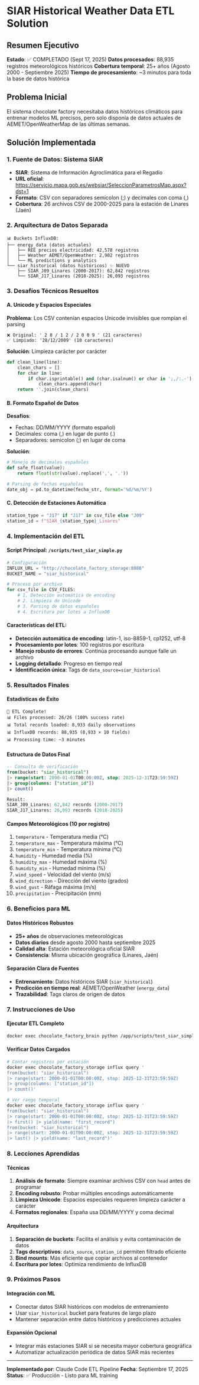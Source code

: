 # SIAR Historical Weather Data ETL Solution

## Resumen Ejecutivo

**Estado**: ✅ COMPLETADO (Sept 17, 2025)
**Datos procesados**: 88,935 registros meteorológicos históricos
**Cobertura temporal**: 25+ años (Agosto 2000 - Septiembre 2025)
**Tiempo de procesamiento**: ~3 minutos para toda la base de datos histórica

## Problema Inicial

El sistema chocolate factory necesitaba datos históricos climáticos para entrenar modelos ML precisos, pero solo disponía de datos actuales de AEMET/OpenWeatherMap de las últimas semanas.

## Solución Implementada

### 1. Fuente de Datos: Sistema SIAR
- **SIAR**: Sistema de Información Agroclimática para el Regadío
- **URL oficial**: https://servicio.mapa.gob.es/websiar/SeleccionParametrosMap.aspx?dst=1
- **Formato**: CSV con separadores semicolon (;) y decimales con coma (,)
- **Cobertura**: 26 archivos CSV de 2000-2025 para la estación de Linares (Jaén)

### 2. Arquitectura de Datos Separada
```
📊 Buckets InfluxDB:
├── energy_data (datos actuales)
│   ├── REE precios electricidad: 42,578 registros
│   ├── Weather AEMET/OpenWeather: 2,902 registros
│   └── ML predictions y analytics
└── siar_historical (datos históricos) ✨ NUEVO
    ├── SIAR_J09_Linares (2000-2017): 62,842 registros
    └── SIAR_J17_Linares (2018-2025): 26,093 registros
```

### 3. Desafíos Técnicos Resueltos

#### A. Unicode y Espacios Especiales
**Problema**: Los CSV contenían espacios Unicode invisibles que rompían el parsing
```
❌ Original: ' 2 8 / 1 2 / 2 0 0 9 ' (21 caracteres)
✅ Limpiado: '28/12/2009' (10 caracteres)
```

**Solución**: Limpieza carácter por carácter
```python
def clean_line(line):
    clean_chars = []
    for char in line:
        if char.isprintable() and (char.isalnum() or char in ';,/:.-'):
            clean_chars.append(char)
    return ''.join(clean_chars)
```

#### B. Formato Español de Datos
**Desafíos**:
- Fechas: DD/MM/YYYY (formato español)
- Decimales: coma (,) en lugar de punto (.)
- Separadores: semicolon (;) en lugar de coma

**Solución**:
```python
# Manejo de decimales españoles
def safe_float(value):
    return float(str(value).replace(',', '.'))

# Parsing de fechas españolas
date_obj = pd.to_datetime(fecha_str, format='%d/%m/%Y')
```

#### C. Detección de Estaciones Automática
```python
station_type = "J17" if "J17" in csv_file else "J09"
station_id = f"SIAR_{station_type}_Linares"
```

### 4. Implementación del ETL

#### Script Principal: `/scripts/test_siar_simple.py`
```python
# Configuración
INFLUX_URL = "http://chocolate_factory_storage:8086"
BUCKET_NAME = "siar_historical"

# Proceso por archivo
for csv_file in CSV_FILES:
    # 1. Detección automática de encoding
    # 2. Limpieza de Unicode
    # 3. Parsing de datos españoles
    # 4. Escritura por lotes a InfluxDB
```

#### Características del ETL:
- **Detección automática de encoding**: latin-1, iso-8859-1, cp1252, utf-8
- **Procesamiento por lotes**: 100 registros por escritura
- **Manejo robusto de errores**: Continúa procesando aunque falle un archivo
- **Logging detallado**: Progreso en tiempo real
- **Identificación única**: Tags de `data_source=siar_historical`

### 5. Resultados Finales

#### Estadísticas de Éxito
```
🎉 ETL Complete!
📊 Files processed: 26/26 (100% success rate)
📊 Total records loaded: 8,933 daily observations
📊 InfluxDB records: 88,935 (8,933 × 10 fields)
📊 Processing time: ~3 minutes
```

#### Estructura de Datos Final
```sql
-- Consulta de verificación
from(bucket: "siar_historical")
|> range(start: 2000-01-01T00:00:00Z, stop: 2025-12-31T23:59:59Z)
|> group(columns: ["station_id"])
|> count()

Result:
SIAR_J09_Linares: 62,842 records (2000-2017)
SIAR_J17_Linares: 26,093 records (2018-2025)
```

#### Campos Meteorológicos (10 por registro)
1. `temperature` - Temperatura media (°C)
2. `temperature_max` - Temperatura máxima (°C)
3. `temperature_min` - Temperatura mínima (°C)
4. `humidity` - Humedad media (%)
5. `humidity_max` - Humedad máxima (%)
6. `humidity_min` - Humedad mínima (%)
7. `wind_speed` - Velocidad del viento (m/s)
8. `wind_direction` - Dirección del viento (grados)
9. `wind_gust` - Ráfaga máxima (m/s)
10. `precipitation` - Precipitación (mm)

### 6. Beneficios para ML

#### Datos Históricos Robustos
- **25+ años** de observaciones meteorológicas
- **Datos diarios** desde agosto 2000 hasta septiembre 2025
- **Calidad alta**: Estación meteorológica oficial SIAR
- **Consistencia**: Misma ubicación geográfica (Linares, Jaén)

#### Separación Clara de Fuentes
- **Entrenamiento**: Datos históricos SIAR (`siar_historical`)
- **Predicción en tiempo real**: AEMET/OpenWeather (`energy_data`)
- **Trazabilidad**: Tags claros de origen de datos

### 7. Instrucciones de Uso

#### Ejecutar ETL Completo
```bash
docker exec chocolate_factory_brain python /app/scripts/test_siar_simple.py
```

#### Verificar Datos Cargados
```bash
# Contar registros por estación
docker exec chocolate_factory_storage influx query '
from(bucket: "siar_historical")
|> range(start: 2000-01-01T00:00:00Z, stop: 2025-12-31T23:59:59Z)
|> group(columns: ["station_id"])
|> count()'

# Ver rango temporal
docker exec chocolate_factory_storage influx query '
from(bucket: "siar_historical")
|> range(start: 2000-01-01T00:00:00Z, stop: 2025-12-31T23:59:59Z)
|> first() |> yield(name: "first_record")
from(bucket: "siar_historical")
|> range(start: 2000-01-01T00:00:00Z, stop: 2025-12-31T23:59:59Z)
|> last() |> yield(name: "last_record")'
```

### 8. Lecciones Aprendidas

#### Técnicas
1. **Análisis de formato**: Siempre examinar archivos CSV con `head` antes de programar
2. **Encoding robusto**: Probar múltiples encodings automáticamente
3. **Limpieza Unicode**: Espacios especiales requieren limpieza carácter a carácter
4. **Formatos regionales**: España usa DD/MM/YYYY y coma decimal

#### Arquitectura
1. **Separación de buckets**: Facilita el análisis y evita contaminación de datos
2. **Tags descriptivos**: `data_source`, `station_id` permiten filtrado eficiente
3. **Bind mounts**: Más eficiente que copiar archivos al contenedor
4. **Escritura por lotes**: Optimiza rendimiento de InfluxDB

### 9. Próximos Pasos

#### Integración con ML
- Conectar datos SIAR históricos con modelos de entrenamiento
- Usar `siar_historical` bucket para features de largo plazo
- Mantener separación entre datos históricos y predicciones actuales

#### Expansión Opcional
- Integrar más estaciones SIAR si se necesita mayor cobertura geográfica
- Automatizar actualización periódica de datos SIAR más recientes

---

**Implementado por**: Claude Code ETL Pipeline
**Fecha**: Septiembre 17, 2025
**Status**: ✅ Producción - Listo para ML training